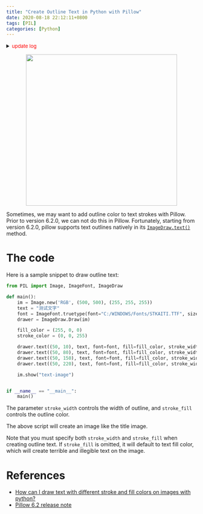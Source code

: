 ```yaml
---
title: "Create Outline Text in Python with Pillow"
date: 2020-08-18 22:12:11+0800
tags: [PIL]
categories: [Python]
---
```


<details>
<summary><font size="2" color="red">update log</font></summary>

+ <font color="blue">2022-04-12: add warning about dangers of omitting stroke_fill parameter.</font>
</details>

<p align="center">
<img src="https://blog-resource-1257868508.file.myqcloud.com/20200818221311.png" width="400">
</p>

Sometimes, we may want to add outline color to text strokes with Pillow.
Prior to version 6.2.0, we can not do this in Pillow.
Fortunately, starting from version 6.2.0, pillow supports text outlines natively in its [`ImageDraw.text()`](https://pillow.readthedocs.io/en/stable/reference/ImageDraw.html#PIL.ImageDraw.ImageDraw.text) method.

<!--more-->

# The code

Here is a sample snippet to draw outline text:

```python
from PIL import Image, ImageFont, ImageDraw

def main():
    im = Image.new('RGB', (500, 500), (255, 255, 255))
    text = "测试文字"
    font = ImageFont.truetype(font="C:/WINDOWS/Fonts/STKAITI.TTF", size=70)
    drawer = ImageDraw.Draw(im)

    fill_color = (255, 0, 0)
    stroke_color = (0, 0, 255)

    drawer.text((50, 10), text, font=font, fill=fill_color, stroke_width=1, stroke_fill=stroke_color)
    drawer.text((50, 80), text, font=font, fill=fill_color, stroke_width=3, stroke_fill=stroke_color)
    drawer.text((50, 150), text, font=font, fill=fill_color, stroke_width=5, stroke_fill=stroke_color)
    drawer.text((50, 220), text, font=font, fill=fill_color, stroke_width=7, stroke_fill=stroke_color)

    im.show("text-image")


if __name__ == "__main__":
    main()
```

The parameter `stroke_width` controls the width of outline, and `stroke_fill` controls the outline color.

The above script will create an image like the title image.

Note that you must specify both `stroke_width` and `stroke_fill` when creating outline text.
If `stroke_fill` is omitted, it will default to text fill color, which will create terrible and illegible text on the image.

# References

+ [How can I draw text with different stroke and fill colors on images with python?](https://stackoverflow.com/q/8049764/6064933)
+ [Pillow 6.2 release note](https://github.com/python-pillow/Pillow/blob/ac4b7082c1990c8e1ab31da6945776a3cb1aefda/docs/releasenotes/6.2.0.rst)
